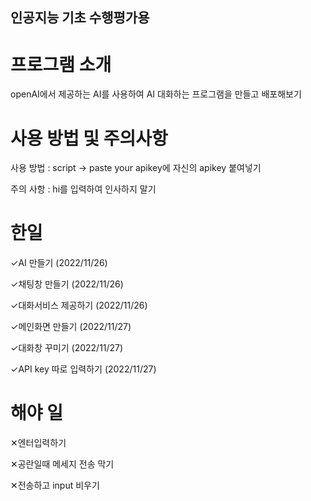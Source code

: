 ## 인공지능 기초 수행평가용

# 프로그램 소개
openAI에서 제공하는 AI를 사용하여 AI 대화하는 프로그램을 만들고 배포해보기

# 사용 방법 및 주의사항
사용 방법 : script -> paste your apikey에 자신의 apikey 붙여넣기

주의 사항 : hi를 입력하여 인사하지 말기

# 한일

✓AI 만들기 (2022/11/26)

✓채팅창 만들기 (2022/11/26)

✓대화서비스 제공하기 (2022/11/26)

✓메인화면 만들기 (2022/11/27)

✓대화창 꾸미기 (2022/11/27)

✓API key 따로 입력하기 (2022/11/27)


# 해야 일

✕엔터입력하기

✕공란일때 메세지 전송 막기

✕전송하고 input 비우기
